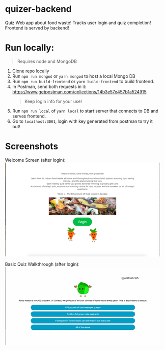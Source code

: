 # quizer-backend
Quiz Web app about food waste! Tracks user login and quiz completion! Frontend is served by backend!


# Run locally:
> Requires node and MongoDB
1. Clone repo locally
2. Run `npm run mongod` or `yarn mongod` to host a local Mongo DB
3. Run `npm run build-frontend` or `yarn build-frontend` to build frontend.
4. In Postman, send both requests in it: https://www.getpostman.com/collections/14b3e57e457b1a524915
    > Keep login info for your use!
5. Run `npm run local` of `yarn local` to start server that connects to DB and serves frontend.
6. Go to `localhost:3001`, login with key generated from postman to try it out!

# Screenshots
Welcome Screen (after login):
![Welcome Screen](/screenshots/welcome-screen.png?raw=true "Welcome Screen")

Basic Quiz Walkthrough (after login):
![Basic Quiz Walkthrough](/screenshots/food-waste-quiz.gif?raw=true "Basic Quiz Walkthrough")

